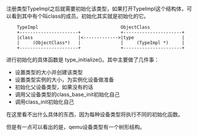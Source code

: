 注册类型TypeImpl之后就需要初始化该类型，如果打开TypeImpl这个结构体，可以看到其中有个叫class的成员。初始化其实就是初始化的它。

```
    TypeImpl                               ObjectClass
    +----------------------+               +----------------------+
    |class                 |<------------->|type                  |
    |     (ObjectClass*)   |               |     (TypeImpl *)     |
    +----------------------+               +----------------------+
```

进行初始化的具体函数是 type_initialize()。其中主要做了几件事：

  * 设置类型的大小并创建该类型
  * 设置类型实例的大小，为实例化设备做准备
  * 初始化父设备类型，如果没有的话
  * 调用父设备类型的class_base_init初始化自己
  * 调用class_init初始化自己

在这里看不出什么具体的东西，因为每种设备类型将执行不同的初始化函数。

但是有一点可以看出的是，qemu设备类型有一个树形结构。
